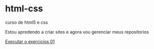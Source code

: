 # html-css
 curso de html5 e css

 Estou apredendo a criar sites e agora vou gerenciar meus repositorios

 <a href="https://humbertolucass.github.io/html-css/estudo/ex01/index.html">Executar o exercicios 01

